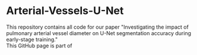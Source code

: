 # Arterial-Vessels-U-Net

This repository contains all code for our paper "Investigating the impact of pulmonary arterial vessel diameter on U-Net segmentation accuracy during early-stage training."  
This GitHub page is part of 
